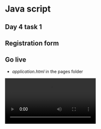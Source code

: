 # Java script 
## Day 4 task 1 
## Registration form

## Go live
- *application.html* in the pages folder

![](./form.mp4)